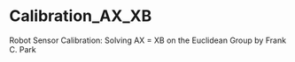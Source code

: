 # Calibration_AX_XB
Robot Sensor Calibration: Solving AX = XB on the Euclidean Group by Frank C. Park

